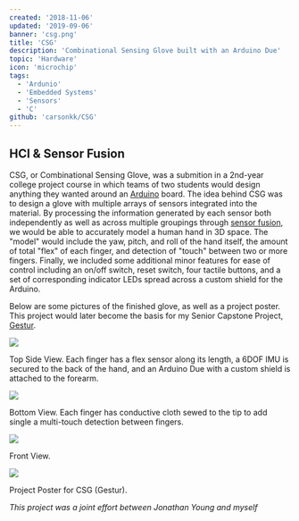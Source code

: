 ```yaml
---
created: '2018-11-06'
updated: '2019-09-06'
banner: 'csg.png'
title: 'CSG'
description: 'Combinational Sensing Glove built with an Arduino Due'
topic: 'Hardware'
icon: 'microchip'
tags:
  - 'Ardunio'
  - 'Embedded Systems'
  - 'Sensors'
  - 'C'
github: 'carsonkk/CSG'
---
```


## HCI & Sensor Fusion

CSG, or Combinational Sensing Glove, was a submition in a 2nd-year college project course in which teams of two students would design anything they wanted around an [Arduino](https://www.arduino.cc/) board. The idea behind CSG was to design a glove with multiple arrays of sensors integrated into the material. By processing the information generated by each sensor both independently as well as across multiple groupings through [sensor fusion](https://en.wikipedia.org/wiki/Sensor_fusion), we would be able to accurately model a human hand in 3D space. The "model" would include the yaw, pitch, and roll of the hand itself, the amount of total "flex" of each finger, and detection of "touch" between two or more fingers. Finally, we included some additional minor features for ease of control including an on/off switch, reset switch, four tactile buttons, and a set of corresponding indicator LEDs spread across a custom shield for the Arduino.

Below are some pictures of the finished glove, as well as a project poster. This project would later become the basis for my Senior Capstone Project, [Gestur](/projects/gestur).

<a class="imgur" href="https://imgur.com/a/3AIMgpr#1" target="_blank" rel="external nofollow noopener noreferrer"><img src="https://i.imgur.com/P4PC7E0.jpg"/></a>

Top Side View. Each finger has a flex sensor along its length, a 6DOF IMU is secured to the back of the hand, and an Arduino Due with a custom shield is attached to the forearm.

<a class="imgur" href="https://imgur.com/a/3AIMgpr#2" target="_blank" rel="external nofollow noopener noreferrer"><img src="https://i.imgur.com/Obdtu1c.jpg"/></a>

Bottom View. Each finger has conductive cloth sewed to the tip to add single a multi-touch detection between fingers.

<a class="imgur" href="https://imgur.com/a/3AIMgpr#3" target="_blank" rel="external nofollow noopener noreferrer"><img src="https://i.imgur.com/yWEDHQH.jpg"/></a>

Front View.

<a class="imgur" href="https://imgur.com/a/3AIMgpr#4" target="_blank" rel="external nofollow noopener noreferrer"><img src="https://i.imgur.com/5cnxIDC.jpg"/></a>

Project Poster for CSG (Gestur).

*This project was a joint effort between Jonathan Young and myself*
